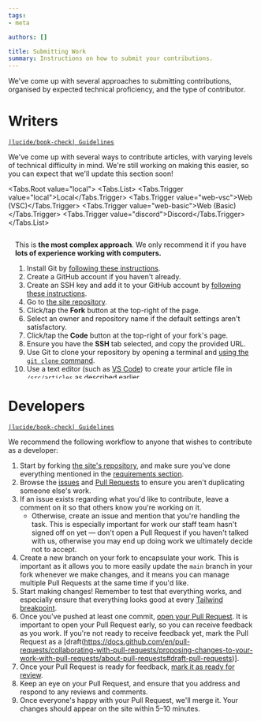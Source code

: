 ```yaml
---
tags:
- meta

authors: []

title: Submitting Work
summary: Instructions on how to submit your contributions.
---
```


<script lang="ts">
    import * as Tabs from "$lib/components/ui/tabs/index.js";
</script>

We've come up with several approaches to submitting contributions, organised by expected technical proficiency, and
the type of contributor.

<!--more-->

# Writers

[`|lucide/book-check| Guidelines`](a/meta/contributing/guidelines)

We've come up with several ways to contribute articles, with varying levels of technical difficulty in mind.
We're still working on making this easier, so you can expect that we'll update this section soon!

<Tabs.Root value="local">
<Tabs.List>
    <Tabs.Trigger value="local">Local</Tabs.Trigger>
    <Tabs.Trigger value="web-vsc">Web (VSC)</Tabs.Trigger>
    <Tabs.Trigger value="web-basic">Web (Basic)</Tabs.Trigger>
    <Tabs.Trigger value="discord">Discord</Tabs.Trigger>
</Tabs.List>

<div
    class="rounded-md bg-secondary" style="height: 21em; overflow: auto; margin-top: 1em; padding-left: 1em; padding-right: 1em;"
>
<Tabs.Content value="local">

This is **the most complex approach**.
We only recommend it if you have **lots of experience working with computers.**

1. Install Git by [following these instructions](https://git-scm.com/book/en/v2/Getting-Started-Installing-Git).
2. Create a GitHub account if you haven't already.
3. Create an SSH key and add it to your GitHub account by
   [following these instructions](https://docs.github.com/en/authentication/connecting-to-github-with-ssh/generating-a-new-ssh-key-and-adding-it-to-the-ssh-agent).
4. Go to [the site repository](https://github.com/cmc-discord/site).
5. Click/tap the **Fork** button at the top-right of the page.
6. Select an owner and repository name if the default settings aren't satisfactory.
7. Click/tap the **Code** button at the top-right of your fork's page.
8. Ensure you have the **SSH** tab selected, and copy the provided URL.
9. Use Git to clone your repository by opening a terminal and
   [using the `git clone` command](https://github.com/git-guides/git-clone).
10. Use a text editor (such as [VS Code](https://code.visualstudio.com/)) to create your article file in
    `/src/articles` as described earlier.
11. Work on your article, using the structure described earlier.
12. Use Git to commit your changes by opening a terminal and
    [using the `git commit` command](https://github.com/git-guides/git-commit).
13. Use Git to push your changes to GitHub by opening a terminal and
    [using the `git push` command](https://github.com/git-guides/git-push).
14. On GitHub, navigate to your fork, and click/tap the **Compare &amp; pull request** button.
15. When prompted, provide a title and description for your pull request.
16. Click/tap the **Create Pull Request** button.
    If your article is not ready for review yet, click/tap the **Create Draft Pull Request** button instead.
17. A Cloudflare bot should leave a comment on your Pull Request with a link you can click to preview the site with
    your changes.
18. Continue working on your article as needed.
    Your Pull Request will automatically update as you push commits to your fork.
19. Keep an eye on your Pull Request, and address any comments and reviews people make.
20. When everyone's happy with your article, we'll merge your Pull Request.
    It will be available on the site shortly after.

</Tabs.Content>

<Tabs.Content value="web-vsc">

Instead of working directly on your computer, GitHub provides a way to **use the VS Code editor in your browser**.
This is **less complex than the previous approach**, but **still requires intermediate computer experience.**

1. Create a GitHub account if you haven't already.
2. Go to [the site repository](https://github.com/cmc-discord/site).
3. Click/tap the **Fork** button at the top-right of the page.
4. Select an owner and repository name if the default settings aren't satisfactory.
5. Once your fork is ready, press `.` on your keyboard, or edit the URL in your address bar, replacing `github.com`
   with `github.dev`.
6. Install the recommended plugins if the editor prompts you to do so.
7. Under the **Explorer** tab on the left, navigate to `src/articles`.
8. Right-click the `articles` folder, and select **New File...**.
9. Name your article file and hit `Enter`.
10. Work on your article, using the structure described earlier.
11. Under the **Source Control** tab on the left, type a commit message and hit `Ctrl+Enter`.
12. On GitHub, navigate to your fork and Click/tap the **Create Pull Request** button.
    If your article is not ready for review yet, click/tap the **Create Draft Pull Request** button instead.
13. A Cloudflare bot should leave a comment on your Pull Request with a link you can click to preview the site with
    your changes.
14. Continue working on your article as needed.
    Your Pull Request will automatically update as you push commits to your fork.
15. Keep an eye on your Pull Request, and address any comments and reviews people make.
16. When everyone's happy with your article, we'll merge your Pull Request.
    It will be available on the site shortly after.

</Tabs.Content>

<Tabs.Content value="web-basic">

This method allows you to **edit your article directly on GitHub**.
However, **the basic editor lacks many useful features,** and **we don't recommend this approach unless it is your only
option.**

1. Create a GitHub account if you haven't already.
2. Go to [the site repository](https://github.com/cmc-discord/site).
3. Click/tap the **Fork** button at the top-right of the page.
4. Select an owner and repository name if the default settings aren't satisfactory.
5. Once your fork is ready, navigate to `/src/articles`.
6. Click/tap the **Add file** button at the top-right of the page, and select **Create new file**.
7. Name your file as described in the previous section.
8. Work on your article, using the structure described in the next section.
9. Click/tap on the **Commit changes...** button.
10. In the popup that appears, click/tap on the **Commit changes** button.
11. Navigate back to your fork's main page and Click/tap the **Create Pull Request** button.
    If your article is not ready for review yet, click/tap the **Create Draft Pull Request** button instead.
12. A Cloudflare bot should leave a comment on your Pull Request with a link you can click to preview the site with
    your changes.
13. Continue working on your article as needed, by navigating to the article file and clicking/tapping on the button
    that looks like this: `|tabler/pencil|`

    Your Pull Request will automatically update as you push commits to your fork.
14. Keep an eye on your Pull Request, and address any comments and reviews people make.
15. When everyone's happy with your article, we'll merge your Pull Request.
    It will be available on the site shortly after.

</Tabs.Content>

<Tabs.Content value="discord">

If you'd prefer to avoid using Git or GitHub directly, **you may submit your articles to us on Discord.**
However, as of this writing, **we only provide this option to Community Management Community members.**
Information on how you join us will be provided later.

1. Create a post in the **#article-submissions** forum channel, being sure to follow the posting guidelines.
2. Feel free to use your post to gather research and chat with other members about your article.
3. At some point, we'll assign a member of staff to your submission.
   They will review your submission and help you work on it, providing feedback and support.
4. When your article is ready to be contributed, your assigned staff member will create a Pull Request on your behalf.
   You will be responsible for monitoring this Pull Request for comments and reviews.
5. You may submit updates to your Pull Request via your assigned staff member.
6. When everyone's happy with your article, we'll merge the Pull Request.
   It will be available on the site shortly after.

</Tabs.Content>
</div>
</Tabs.Root>

# Developers

[`|lucide/book-check| Guidelines`](a/meta/contributing/guidelines)

We recommend the following workflow to anyone that wishes to contribute as a developer:

1. Start by forking [the site's repository](https://github.com/cmc-discord/site), and make sure you've done everything
   mentioned in the [requirements section](#requirements).
2. Browse the [issues](https://github.com/cmc-discord/site/issues) and
   [Pull Requests](https://github.com/cmc-discord/site/pulls) to ensure you aren't duplicating someone else's work.
3. If an issue exists regarding what you'd like to contribute, leave a comment on it so that others know you're working
   on it.
    - Otherwise, create an issue and mention that you're handling the task.
      This is especially important for work our staff team hasn't signed off on yet — don't open a Pull Request if you
      haven't talked with us, otherwise you may end up doing work we ultimately decide not to accept.
4. Create a new branch on your fork to encapsulate your work.
   This is important as it allows you to more easily update the `main` branch in your fork whenever we make changes,
   and it means you can manage multiple Pull Requests at the same time if you'd like.
5. Start making changes!
   Remember to test that everything works, and especially ensure that everything looks good at every
   [Tailwind breakpoint](https://tailwindcss.com/docs/screens).
6. Once you've pushed at least one commit,
   [open your Pull Request](https://docs.github.com/en/pull-requests/collaborating-with-pull-requests/proposing-changes-to-your-work-with-pull-requests/creating-a-pull-request).
   It is important to open your Pull Request early, so you can receive feedback as you work.
   If you're not ready to receive feedback yet, mark the Pull Request as a
   [draft(https://docs.github.com/en/pull-requests/collaborating-with-pull-requests/proposing-changes-to-your-work-with-pull-requests/about-pull-requests#draft-pull-requests)].
7. Once your Pull Request is ready for
   feedback, [mark it as ready for review](https://docs.github.com/en/pull-requests/collaborating-with-pull-requests/proposing-changes-to-your-work-with-pull-requests/changing-the-stage-of-a-pull-request).
8. Keep an eye on your Pull Request, and ensure that you address and respond to any reviews and comments.
9. Once everyone's happy with your Pull Request, we'll merge it.
   Your changes should appear on the site within 5–10 minutes.
